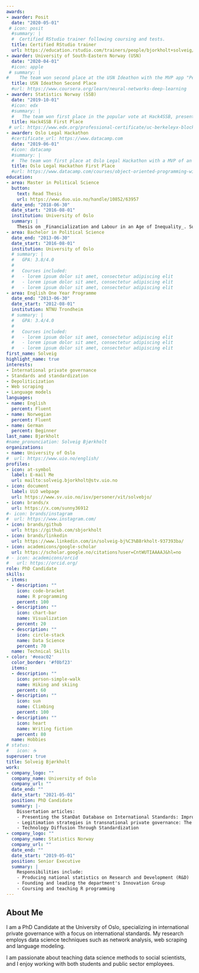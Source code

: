 ```yaml
---
awards:
- awarder: Posit
  date: "2020-05-01"
 # icon: posit
  #summary: |
  #  Certified RStudio trainer following coursing and tests.
  title: Certified RStudio trainer
  url: https://education.rstudio.com/trainers/people/bjorkholt+solveig/
- awarder: University of South-Eastern Norway (USN)
  date: "2020-04-01"
  #icon: apple
 # summary: |
#    The team won second place at the USN Ideathon with the MVP app "Pensor", which uses natural language processing to summarize curriculum text. 
  title: USN Ideathon Second Place
  #url: https://www.coursera.org/learn/neural-networks-deep-learning
- awarder: Statistics Norway (SSB)
  date: "2019-10-01"
  #icon: edx
  #summary: |
  #   The team won first place in the popular vote at Hack4SSB, presenting a prototype of an app that uses OCR, advanced text parsing, RShiny and ElasticSearch to effectivize search through annual reports.
  title: Hack4SSB First Place
 # url: https://www.edx.org/professional-certificate/uc-berkeleyx-blockchain-fundamentals
- awarder: Oslo Legal Hackathon
  #certificate_url: https://www.datacamp.com 
  date: "2019-06-01"
  #icon: datacamp
  #summary: |
  #  The team won first place at Oslo Legal Hackathon with a MVP of an app that uses the Gyldendal API and language processing to match legal verdicts, providing an efficient solution to find relevant legal material.
  title: Oslo Legal Hackathon First Place
  #url: https://www.datacamp.com/courses/object-oriented-programming-with-s3-and-r6-in-r
education:
- area: Master in Political Science
  button:
    text: Read Thesis
    url: https://www.duo.uio.no/handle/10852/63957
  date_end: "2018-06-30"
  date_start: "2016-08-01"
  institution: University of Oslo
  summary: |
    Thesis on _Financialization and Labour in an Age of Inequality_. Supervised by [Carl Henrik Knutsen](https://www.sv.uio.no/isv/personer/vit/carlhk/).
- area: Bachelor in Political Science
  date_end: "2013-06-30"
  date_start: "2016-08-01"
  institution: University of Oslo
  # summary: |
  #   GPA: 3.8/4.0
  # 
  #   Courses included:
  #   - lorem ipsum dolor sit amet, consectetur adipiscing elit
  #   - lorem ipsum dolor sit amet, consectetur adipiscing elit
  #   - lorem ipsum dolor sit amet, consectetur adipiscing elit
- area: English One Year Programme
  date_end: "2013-06-30"
  date_start: "2012-08-01"
  institution: NTNU Trondheim
  # summary: |
  #   GPA: 3.4/4.0
  # 
  #   Courses included:
  #   - lorem ipsum dolor sit amet, consectetur adipiscing elit
  #   - lorem ipsum dolor sit amet, consectetur adipiscing elit
  #   - lorem ipsum dolor sit amet, consectetur adipiscing elit
first_name: Solveig
highlight_name: true
interests:
- International private governance
- Standards and standardization
- Depoliticization
- Web scraping
- Language models
languages:
- name: English
  percent: Fluent
- name: Norwegian
  percent: Fluent
- name: German
  percent: Beginner
last_name: Bjørkholt
#name_pronunciation: Solveig Bjørkholt
organizations:
- name: University of Oslo
#  url: https://www.uio.no/english/
profiles:
- icon: at-symbol
  label: E-mail Me
  url: mailto:solveig.bjorkholt@stv.uio.no
- icon: document
  label: UiO webpage
  url: https://www.sv.uio.no/isv/personer/vit/solvebjo/
- icon: brands/x
  url: https://x.com/sunny36912
#- icon: brands/instagram
#  url: https://www.instagram.com/
- icon: brands/github
  url: https://github.com/sbjorkholt
- icon: brands/linkedin
  url: https://www.linkedin.com/in/solveig-bj%C3%B8rkholt-937393ba/
- icon: academicons/google-scholar
  url: https://scholar.google.no/citations?user=CntWUTIAAAAJ&hl=no
# - icon: academicons/orcid
#   url: https://orcid.org/
role: PhD Candidate
skills:
- items:
  - description: ""
    icon: code-bracket
    name: R programming
    percent: 100
  - description: ""
    icon: chart-bar
    name: Visualization
    percent: 20
  - description: ""
    icon: circle-stack
    name: Data Science
    percent: 70
  name: Technical Skills
- color: '#eeac02'
  color_border: '#f0bf23'
  items:
  - description: ""
    icon: person-simple-walk
    name: Hiking and skiing
    percent: 60
  - description: ""
    icon: sun
    name: Climbing
    percent: 100
  - description: ""
    icon: heart
    name: Writing fiction
    percent: 80
  name: Hobbies
# status:
#   icon: ☕️
superuser: true
title: Solveig Bjørkholt
work:
- company_logo: ""
  company_name: University of Oslo
  company_url: ""
  date_end: ""
  date_start: "2021-05-01"
  position: PhD Candidate
  summary: |-
    Dissertation articles:
    - Presenting the StanDat Database on International Standards: Improving Data Accessibility on Marginal Topics
    - Legitimation strategies in transnational private governance: The case of the International Organization for Standardization
    - Technology Diffusion Through Standardization
- company_logo: ""
  company_name: Statistics Norway
  company_url: ""
  date_end: ""
  date_start: "2019-05-01"
  position: Senior Executive
  summary: |
    Responsibilities include:
    - Producing national statistics on Research and Development (R&D)
    - Founding and leading the department's Innovation Group
    - Coursing and teaching R programming
---
```


## About Me

I am a PhD Candidate at the University of Oslo, specializing in international private governance with a focus on international standards. My research employs data science techniques such as network analysis, web scraping and language modeling.

I am passionate about teaching data science methods to social scientists, and I enjoy working with both students and public sector employees.
